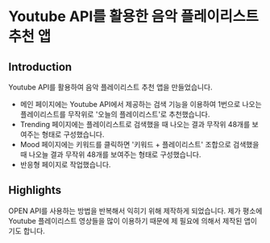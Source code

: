 # Youtube API를 활용한 음악 플레이리스트 추천 앱  
  
## Introduction  
Youtube API를 활용하여 음악 플레이리스트 추천 앱을 만들었습니다. 
- 메인 페이지에는 Youtube API에서 제공하는 검색 기능을 이용하여 1번으로 나오는 플레이리스트를 무작위로 '오늘의 플레이리스트'로 추천했습니다.
- Trending 페이지에는 플레이리스트로 검색했을 때 나오는 결과 무작위 48개를 보여주는 형태로 구성했습니다.
- Mood 페이지에는 키워드를 클릭하면 '키워드 + 플레이리스트' 조합으로 검색했을 때 나오늘 결과 무작위 48개를 보여주는 형태로 구성했습니다. 
- 반응형 페이지로 작업했습니다. 
  
## Highlights  
OPEN API를 사용하는 방법을 반복해서 익히기 위해 제작하게 되었습니다.
제가 평소에 Youtube 플레이리스트 영상들을 많이 이용하기 때문에 제 필요에 의해서 제작된 앱이기도 합니다.